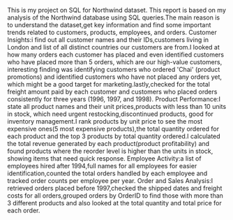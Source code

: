 This is my project on SQL for Northwind dataset.
This report is based on my analysis of the Northwind database using SQL queries.The main reason is to understand the dataset,get key information and find some important trends related to customers, products, employees, and orders.
Customer Insights:i find out all customer names and their IDs,customers living in London and list of all distinct countries our customers are from.I looked at how many orders each customer has placed and even identified customers who have placed more than 5 orders, which are our high-value customers, interesting finding was identifying customers who ordered 'Chai' (product promotions) and identified customers who have not placed any orders yet, which might be a good target for marketing.lastly,checked for the total freight amount paid by each customer and customers who placed orders consistently for three years (1996, 1997, and 1998).
Product Performance:I state all product names and their unit prices,products with less than 10 units in stock, which need urgent restocking,discontinued products, good for inventory management.I rank products by unit price to see the most expensive ones(5 most expensive products),the total quantity ordered for each product and the top 3 products by total quantity ordered.I calculated the total revenue generated by each product(product profitability) and found products where the reorder level is higher than the units in stock, showing items that need quick response.
Employee Activity:a list of employees hired after 1994,full names for all employees for easier identification,counted the total orders handled by each employee and tracked order counts per employee per year.
Order and Sales Analysis:I retrieved orders placed before 1997,checked the shipped dates and freight costs for all orders,grouped orders by OrderID to find those with more than 3 different products and also looked at the total quantity and total price for each order.
